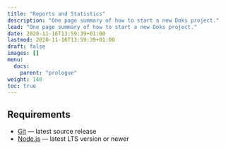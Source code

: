 ```yaml
---
title: "Reports and Statistics"
description: "One page summary of how to start a new Doks project."
lead: "One page summary of how to start a new Doks project."
date: 2020-11-16T13:59:39+01:00
lastmod: 2020-11-16T13:59:39+01:00
draft: false
images: []
menu:
  docs:
    parent: "prologue"
weight: 140
toc: true
---
```


## Requirements

- [Git](https://git-scm.com/) — latest source release
- [Node.js](https://nodejs.org/) — latest LTS version or newer
